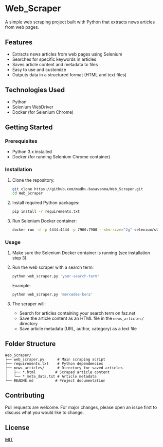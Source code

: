 # Web_Scraper

A simple web scraping project built with Python that extracts news articles from web pages.

## Features

- Extracts news articles from web pages using Selenium
- Searches for specific keywords in articles
- Saves article content and metadata to files
- Easy to use and customize
- Outputs data in a structured format (HTML and text files)

## Technologies Used

- Python
- Selenium WebDriver
- Docker (for Selenium Chrome)

## Getting Started

### Prerequisites

- Python 3.x installed
- Docker (for running Selenium Chrome container)

### Installation

1. Clone the repository:
   ```bash
   git clone https://github.com/madhu-basavanna/Web_Scraper.git
   cd Web_Scraper
   ```

2. Install required Python packages:
   ```bash
   pip install -r requirements.txt
   ```

3. Run Selenium Docker container:
   ```bash
   docker run -d -p 4444:4444 -p 7900:7900 --shm-size="2g" selenium/standalone-chrome:199.0
   ```

### Usage

1. Make sure the Selenium Docker container is running (see installation step 3).
2. Run the web scraper with a search term:
   ```bash
   python web_scraper.py 'your-search-term'
   ```

   Example:
   ```bash
   python web_scraper.py 'mercedes-benz'
   ```

3. The scraper will:
   - Search for articles containing your search term on faz.net
   - Save the article content as an HTML file in the `news_articles/` directory
   - Save article metadata (URL, author, category) as a text file

## Folder Structure

```
Web_Scraper/
├── web_scraper.py      # Main scraping script
├── requirements.txt    # Python dependencies
├── news_articles/      # Directory for saved articles
│   ├── *.html         # Scraped article content
│   └── *_meta_data.txt # Article metadata
└── README.md          # Project documentation
```

## Contributing

Pull requests are welcome. For major changes, please open an issue first to discuss what you would like to change.

## License

[MIT](LICENSE)